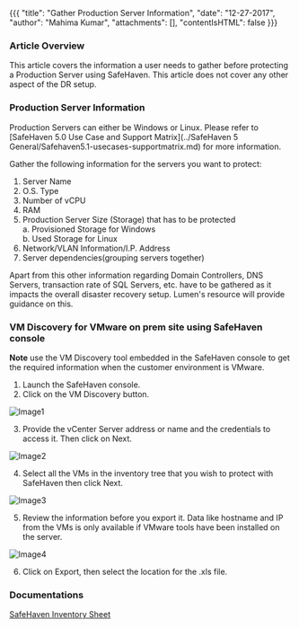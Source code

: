 {{{
  "title": "Gather Production Server Information",
  "date": "12-27-2017",
  "author": "Mahima Kumar",
  "attachments": [],
  "contentIsHTML": false
}}}

### Article Overview
This article covers the information a user needs to gather before protecting a Production Server using SafeHaven.
This article does not cover any other aspect of the DR setup.

### Production Server Information
Production Servers can either be Windows or Linux. Please refer to [SafeHaven 5.0 Use Case and Support Matrix](../SafeHaven 5 General/Safehaven5.1-usecases-supportmatrix.md) for more information.

Gather the following information for the servers you want to protect:

1. Server Name
2. O.S. Type
3. Number of vCPU
4. RAM
5. Production Server Size (Storage) that has to be protected  
    a. Provisioned Storage for Windows  
    b. Used Storage for Linux
6. Network/VLAN Information/I.P. Address
7. Server dependencies(grouping servers together)

Apart from this other information regarding Domain Controllers, DNS Servers, transaction rate of SQL Servers, etc. have to be gathered as it impacts the overall disaster recovery setup. Lumen's resource will provide guidance on this.

### VM Discovery for VMware on prem site using SafeHaven console

**Note** use the VM Discovery tool embedded in the SafeHaven console to get the required information when the customer environment is VMware.

1. Launch the SafeHaven console.
2. Click on the VM Discovery button.

![Image1](../../images/SH5.0/vmdiscovery/image1.png)

3. Provide the vCenter Server address or name and the credentials to access it. Then click on Next.

![Image2](../../images/SH5.0/vmdiscovery/image2.png)

4. Select all the VMs in the inventory tree that you wish to protect with SafeHaven then click Next.

![Image3](../../images/SH5.0/vmdiscovery/image3.png)

5. Review the information before you export it. Data like hostname and IP from the VMs is only available if VMware tools have been installed on the server.

![Image4](../../images/SH5.0/vmdiscovery/image4.png)

6. Click on Export, then select the location for the .xls file.

### Documentations

[SafeHaven Inventory Sheet](https://download.safehaven.ctl.io/SH-5-Docs/SafeHaven-Inventory-Sheet-1.xlsm)
